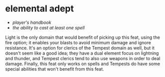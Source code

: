 # <red>elemental adept</red>

- *player's handbook*
- *the ability to cast at least one spell*

Light is the only domain that would benefit of picking up this feat, using the fire option; it enables your blasts to avoid minimum damage and ignore resistance.
It's an option for clerics of the Tempest domain as well, but it doesn't seem like a good idea; they have a dual element focus on lightning and thunder, and Tempest clerics tend to also use weapons in order to deal damage. Finally, this feat only works on spells and Tempests do have some special abilities that won't benefit from this feat.
